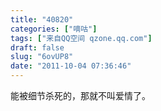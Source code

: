 ```yaml
---
title: "40820"
categories: ["嘀咕"]
tags: ["来自QQ空间 qzone.qq.com"]
draft: false
slug: "6ovUP8"
date: "2011-10-04 07:36:46"
---
```


能被细节杀死的，那就不叫爱情了。
